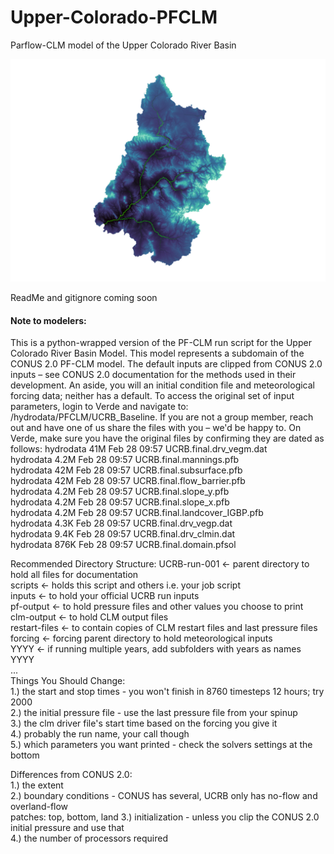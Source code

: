 # Upper-Colorado-PFCLM

Parflow-CLM model of the Upper Colorado River Basin 

![new_layout](ReadMe_Image.png)

ReadMe and gitignore coming soon

#### Note to modelers:
This is a python-wrapped version of the PF-CLM run script for the Upper Colorado River
Basin Model. This model represents a subdomain of the CONUS 2.0 PF-CLM model. The default
inputs are clipped from CONUS 2.0 inputs – see CONUS 2.0 documentation for the methods
used in their development. An aside, you will an initial condition file and meteorological
forcing data; neither has a default. To access the original set of input parameters, login 
to Verde and navigate to: /hydrodata/PFCLM/UCRB_Baseline. If you are not a group member, 
reach out and have one of us share the files with you – we'd be happy to. On Verde, make 
sure you have the original files by confirming they are dated as follows:
         hydrodata  41M Feb 28 09:57 UCRB.final.drv_vegm.dat  
         hydrodata 4.2M Feb 28 09:57 UCRB.final.mannings.pfb  
         hydrodata  42M Feb 28 09:57 UCRB.final.subsurface.pfb  
         hydrodata  42M Feb 28 09:57 UCRB.final.flow_barrier.pfb  
         hydrodata 4.2M Feb 28 09:57 UCRB.final.slope_y.pfb  
         hydrodata 4.2M Feb 28 09:57 UCRB.final.slope_x.pfb  
         hydrodata 4.2M Feb 28 09:57 UCRB.final.landcover_IGBP.pfb  
         hydrodata 4.3K Feb 28 09:57 UCRB.final.drv_vegp.dat  
         hydrodata 9.4K Feb 28 09:57 UCRB.final.drv_clmin.dat  
         hydrodata 876K Feb 28 09:57 UCRB.final.domain.pfsol  
         
Recommended Directory Structure:
    UCRB-run-001         <- parent directory to hold all files for documentation  
        scripts          <- holds this script and others i.e. your job script  
        inputs           <- to hold your official UCRB run inputs  
        pf-output        <- to hold pressure files and other values you choose to print  
        clm-output       <- to hold CLM output files  
        restart-files    <- to contain copies of CLM restart files and last pressure files  
        forcing          <- forcing parent directory to hold meteorological inputs  
            YYYY         <- if running multiple years, add subfolders with years as names  
            YYYY  
            ...  
Things You Should Change:  
    1.) the start and stop times - you won't finish in 8760 timesteps 12 hours; try 2000  
    2.) the initial pressure file - use the last pressure file from your spinup  
    3.) the clm driver file's start time based on the forcing you give it  
    4.) probably the run name, your call though  
    5.) which parameters you want printed - check the solvers settings at the bottom  
      
Differences from CONUS 2.0:  
    1.) the extent  
    2.) boundary conditions - CONUS has several, UCRB only has no-flow and overland-flow  
            patches: top, bottom, land
    3.) initialization - unless you clip the CONUS 2.0 initial pressure and use that  
    4.) the number of processors required  
